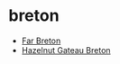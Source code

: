 # breton

 * [Far Breton](index/f/far-breton-231583.json)
 * [Hazelnut Gateau Breton](index/h/hazelnut-gateau-breton-238257.json)
